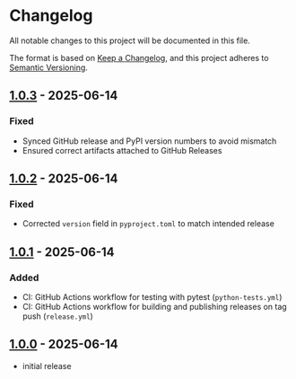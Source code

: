 # Changelog

All notable changes to this project will be documented in this file.

The format is based on [Keep a Changelog],
and this project adheres to [Semantic Versioning].

## [1.0.3] - 2025-06-14

### Fixed
- Synced GitHub release and PyPI version numbers to avoid mismatch
- Ensured correct artifacts attached to GitHub Releases

## [1.0.2] - 2025-06-14

### Fixed
- Corrected `version` field in `pyproject.toml` to match intended release

## [1.0.1] - 2025-06-14

### Added
- CI: GitHub Actions workflow for testing with pytest (`python-tests.yml`)
- CI: GitHub Actions workflow for building and publishing releases on tag push (`release.yml`)

## [1.0.0] - 2025-06-14

- initial release

<!-- Links -->
[keep a changelog]: https://keepachangelog.com/en/1.0.0/
[semantic versioning]: https://semver.org/spec/v2.0.0.html

<!-- Versions -->
[1.0.3]: https://github.com/ssh-den/PadRelay/releases/tag/v1.0.3
[1.0.2]: https://github.com/ssh-den/PadRelay/releases/tag/v1.0.2
[1.0.1]: https://github.com/ssh-den/PadRelay/releases/tag/v1.0.1
[1.0.0]: https://github.com/ssh-den/PadRelay/releases/tag/v1.0.0